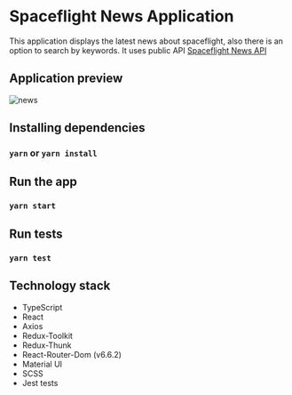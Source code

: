 # Spaceflight News Application

This application displays the latest news about spaceflight, also there is an option to search by keywords.
It uses public API [Spaceflight News API](https://spaceflightnewsapi.net/)

## Application preview

![news](https://user-images.githubusercontent.com/69533690/212903861-b833a348-ec82-4cfb-8983-f184fbca5887.png)

## Installing dependencies

### `yarn` or `yarn install`

## Run the app

### `yarn start`

## Run tests

### `yarn test`

## Technology stack

* TypeScript
* React
* Axios
* Redux-Toolkit
* Redux-Thunk
* React-Router-Dom (v6.6.2)
* Material UI
* SCSS
* Jest tests
